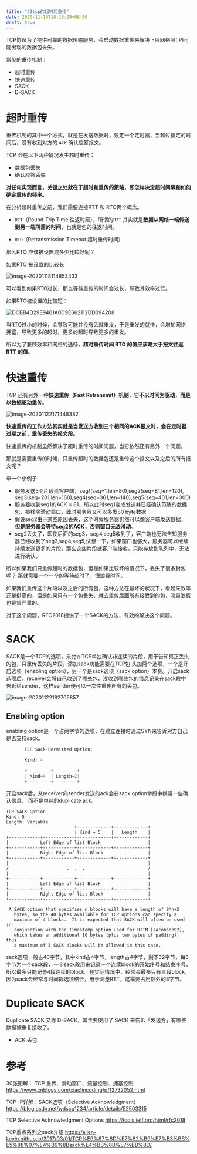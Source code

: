 ```yaml
---
title: "21tcp的超时和重传"
date: 2020-11-16T18:18:29+08:00
draft: true
---
```


TCP协议为了提供可靠的数据传输服务，会启动数据重传来解决下层网络层(IP)可能出现的数据包丢失。

常见的重传机制：

- 超时重传
- 快速重传
- SACK
- D-SACK



#  超时重传

重传机制的其中一个方式，就是在发送数据时，设定一个定时器，当超过指定的时间后，没有收到对方的 `ACK` 确认应答报文。

TCP 会在以下两种情况发生超时重传：

- 数据包丢失
- 确认应答丢失



**对任何实现而言，关键之处就在于超时和重传的策略，即怎样决定超时间隔和如何确定重传的频率。**



在分析超时重传之前，我们需要连接RTT 和 RTO两个概念。



-  `RTT`（Round-Trip Time 往返时延），所谓的`RTT` 其实就是**数据从网络一端传送到另一端所需的时间**，也就是包的往返时间。

- `RTO`（Retransmission Timeout 超时重传时间）



那么RTO 应该被设置成多少比较好呢？

如果RTO 被设置的比较长

![image-20201118114853433](./image-20201118114853433.png)



可以看到如果RTO过长，那么等待重传的时间会过长，导致其效率过低。

如果RTO被设置的比较短：

![DCBB4D29E9461A0D9E662112DD094208](DCBB4D29E9461A0D9E662112DD094208.png)

当RTO过小的时候，会导致可能并没有丢就重发，于是重发的就快，会增加网络拥塞，导致更多的超时，更多的超时导致更多的重发。



所以为了兼顾效率和网络的通畅，**超时重传时间 RTO 的值应该略大于报文往返 RTT 的值**。



# 快速重传

TCP 还有另外一种**快速重传（Fast Retransmit）机制**，它**不以时间为驱动，而是以数据驱动重传**。

![image-20201122171448382](image-20201122171448382.png)

**快速重传的工作方法其实就是当发送方收到三个相同的ACK报文时，会在定时器过期之前，重传丢失的报文段。**

快速重传的机制虽然解决了超时重传的时间问题，当它依然还有另外一个问题。

那就是需要重传的时候，只重传超时的数据包还是重传这个报文以及之后的所有报文呢？

举一个小例子

- 服务发送5个片段给客户端，seg1(seq=1,len=80),seg2(seq=81,len=120), seg3(seq=201,len=160),seg4(seq=361,len=140),seg5(seq=401,len=300)
- 服务器收到seg1的ACK = 81，所以此时seg1变成发送并已经确认范畴的数据包，被移除滑动窗口，此时服务器又可以多发80 byte数据
- 假设seg2由于某些原因丢失，这个时候服务器仍然可以像客户端发送数据，**但是服务器会等待seg2的ACK，否则窗口无法滑动**。
- seg2丢失了，即使后面的seg3，seg4,seg5收到了，客户端也无法告知服务器已经收到了seg3,seg4,seg5,试想一下，如果窗口也够大，服务器可以继续持续发送更多的片段，那么这些片段被客户端接收，只能存放到队列中，无法进行确认。



所以如果我们只重传超时的数据包，但是如果比较坏的情况下，丢失了很多封包呢？  那就需要一个一个的等待超时了，很浪费时间。

如果我们重传这个片段以及之后的所有包，这种方法在最坏的状况下，看起来效率还是挺高的，但是如果只有一个包丢失，就去重传后面所有接受到的包，流量浪费也是很严重的。

对于这个问题，RFC2018提供了一个SACK的方法，有效的解决这个问题。

# SACK 

SACK是一个TCP的选项，来允许TCP单独确认非连续的片段，用于告知真正丢失的包，只重传丢失的片段。添加sack功能需要在TCP包
头加两个选项，一个是开启选项（enabling option），另一个是sack选项（sack option）本身。开启sack选项后，receiver会将自己收到了哪些包，没收到哪些包的信息记录在sack段中告诉给sender，这样sender便可以一次性重传所有的丢包。






![image-20201122182705857](image-20201122182705857.png)

## Enabling option 

enabling option是一个占两字节的选项，在建立连接时通过SYN来告诉对方自己是否支持sack。

```c
       TCP Sack-Permitted Option:

       Kind: 4

       +---------+---------+
       | Kind=4  | Length=2|
       +---------+---------+
```

开启sack后，从receiver向sender发送的ack会在sack option字段中携带一些确认信息，
而不是单纯的duplicate ack。

```
TCP SACK Option
Kind: 5
Length: Variable
                          +-------------+-------------+
                          | Kind = 5    |   Length    |
+------------+------------+-------------+-------------+
|            Left Edge of list Block                  |
+------------+------------+-------------+-------------+
|            Right Edge of list Block                 |
+------------+------------+-------------+-------------+
|                                                     |
/                      .  .  .                        /
|                                                     |
+------------+------------+-------------+-------------+
|            Left Edge of list Block                  |
+------------+------------+-------------+-------------+
|            Right Edge of list Block                 |
+------------+------------+-------------+-------------+
```

```
 A SACK option that specifies n blocks will have a length of 8*n+2
   bytes, so the 40 bytes available for TCP options can specify a
   maximum of 4 blocks.  It is expected that SACK will often be used in
   conjunction with the Timestamp option used for RTTM [Jacobson92],
   which takes an additional 10 bytes (plus two bytes of padding); thus
   a maximum of 3 SACK blocks will be allowed in this case.
```



sack选项一般占40字节，其中kind占4字节，length占4字节，剩下32字节，每8字节为一个sack段，一个sack段用来记录一个连续block的开始序号和结束序号，所以最多只能记录4段连续的block。在实际情况中，经常会最多只有三段block，因为sack会经常与时间戳选项结合，用于测量RTT，这需要占用额外的8字节。



# Duplicate SACK

Duplicate SACK 又称 D-SACK，其主要使用了 SACK 来告诉「发送方」有哪些数据被重复接收了。

- ACK 丢包





# 参考

30张图解： TCP 重传、滑动窗口、流量控制、拥塞控制   https://www.cnblogs.com/xiaolincoding/p/12732052.html

TCP-IP详解：SACK选项（Selective Acknowledgment）https://blog.csdn.net/wdscq1234/article/details/52503315

TCP Selective Acknowledgment Options https://tools.ietf.org/html/rfc2018

TCP重点系列之sack介绍 https://allen-kevin.github.io/2017/03/01/TCP%E9%87%8D%E7%82%B9%E7%B3%BB%E5%88%97%E4%B9%8Bsack%E4%BB%8B%E7%BB%8D/

